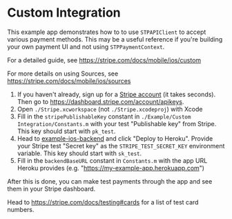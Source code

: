 # Custom Integration

This example app demonstrates how to to use `STPAPIClient` to accept various payment methods. This may be a useful reference if you're building your own payment UI and not using `STPPaymentContext`.

For a detailed guide, see https://stripe.com/docs/mobile/ios/custom

For more details on using Sources, see https://stripe.com/docs/mobile/ios/sources

1. If you haven't already, sign up for a [Stripe account](https://dashboard.stripe.com/register) (it takes seconds). Then go to https://dashboard.stripe.com/account/apikeys.
2. Open `./Stripe.xcworkspace` (not `./Stripe.xcodeproj`) with Xcode
3. Fill in the `stripePublishableKey` constant in `./Example/Custom Integration/Constants.m` with your test "Publishable key" from Stripe. This key should start with `pk_test`.
4. Head to [example-ios-backend](https://github.com/stripe/example-ios-backend/tree/v16.0.0) and click "Deploy to Heroku". Provide your Stripe test "Secret key" as the `STRIPE_TEST_SECRET_KEY` environment variable. This key should start with `sk_test`.
5. Fill in the `backendBaseURL` constant in `Constants.m` with the app URL Heroku provides (e.g. "https://my-example-app.herokuapp.com")

After this is done, you can make test payments through the app and see them in your Stripe dashboard.

Head to https://stripe.com/docs/testing#cards for a list of test card numbers.
